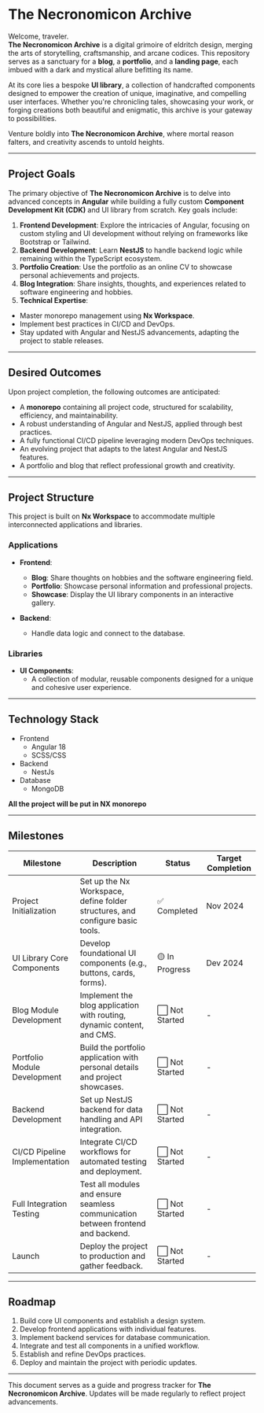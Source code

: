 # The Necronomicon Archive

Welcome, traveler.  
**The Necronomicon Archive** is a digital grimoire of eldritch design, merging the arts of storytelling, craftsmanship, and arcane codices. This repository serves as a sanctuary for a **blog**, a **portfolio**, and a **landing page**, each imbued with a dark and mystical allure befitting its name.

At its core lies a bespoke **UI library**, a collection of handcrafted components designed to empower the creation of unique, imaginative, and compelling user interfaces. Whether you're chronicling tales, showcasing your work, or forging creations both beautiful and enigmatic, this archive is your gateway to possibilities.

Venture boldly into **The Necronomicon Archive**, where mortal reason falters, and creativity ascends to untold heights.

---

## Project Goals

The primary objective of **The Necronomicon Archive** is to delve into advanced concepts in **Angular** while building a fully custom **Component Development Kit (CDK)** and UI library from scratch. Key goals include:

1. **Frontend Development**: Explore the intricacies of Angular, focusing on custom styling and UI development without relying on frameworks like Bootstrap or Tailwind.
2. **Backend Development**: Learn **NestJS** to handle backend logic while remaining within the TypeScript ecosystem.
3. **Portfolio Creation**: Use the portfolio as an online CV to showcase personal achievements and projects.
4. **Blog Integration**: Share insights, thoughts, and experiences related to software engineering and hobbies.
5. **Technical Expertise**:
- Master monorepo management using **Nx Workspace**.
- Implement best practices in CI/CD and DevOps.
- Stay updated with Angular and NestJS advancements, adapting the project to stable releases.

---

## Desired Outcomes

Upon project completion, the following outcomes are anticipated:

- A **monorepo** containing all project code, structured for scalability, efficiency, and maintainability.
- A robust understanding of Angular and NestJS, applied through best practices.
- A fully functional CI/CD pipeline leveraging modern DevOps techniques.
- An evolving project that adapts to the latest Angular and NestJS features.
- A portfolio and blog that reflect professional growth and creativity.

---

## Project Structure

This project is built on **Nx Workspace** to accommodate multiple interconnected applications and libraries.

### Applications
- **Frontend**:
  - **Blog**: Share thoughts on hobbies and the software engineering field.
  - **Portfolio**: Showcase personal information and professional projects.
  - **Showcase**: Display the UI library components in an interactive gallery.

- **Backend**:
  - Handle data logic and connect to the database.

### Libraries
- **UI Components**:
  - A collection of modular, reusable components designed for a unique and cohesive user experience.

---

## Technology Stack
- Frontend
  - Angular 18
  - SCSS/CSS
- Backend
  - NestJs
- Database
  - MongoDB

**All the project will be put in NX monorepo**

---

## Milestones

| **Milestone**                  | **Description**                                                                  | **Status**        | **Target Completion** |
|--------------------------------|----------------------------------------------------------------------------------|-------------------|-----------------------|
| Project Initialization         | Set up the Nx Workspace, define folder structures, and configure basic tools.    | ✅ Completed      | Nov 2024              |
| UI Library Core Components     | Develop foundational UI components (e.g., buttons, cards, forms).                | 🟡 In Progress    | Dev 2024              |
| Blog Module Development        | Implement the blog application with routing, dynamic content, and CMS.           | ⬜ Not Started     | -                     |
| Portfolio Module Development   | Build the portfolio application with personal details and project showcases.     | ⬜ Not Started     | -                     |
| Backend Development            | Set up NestJS backend for data handling and API integration.                     | ⬜ Not Started     | -                     |
| CI/CD Pipeline Implementation  | Integrate CI/CD workflows for automated testing and deployment.                  | ⬜ Not Started     | -                     |
| Full Integration Testing       | Test all modules and ensure seamless communication between frontend and backend. | ⬜ Not Started     | -                     |
| Launch                         | Deploy the project to production and gather feedback.                            | ⬜ Not Started     | -                     |

---

## Roadmap

1. Build core UI components and establish a design system.
2. Develop frontend applications with individual features.
3. Implement backend services for database communication.
4. Integrate and test all components in a unified workflow.
5. Establish and refine DevOps practices.
6. Deploy and maintain the project with periodic updates.

---

This document serves as a guide and progress tracker for **The Necronomicon Archive**. Updates will be made regularly to reflect project advancements.
